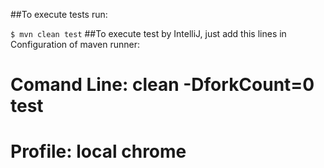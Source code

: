 
##To execute tests run:

``` $ mvn clean test ```
##To execute test by IntelliJ, just add this lines in Configuration of maven runner:
# Comand Line: clean -DforkCount=0 test
# Profile: local chrome
